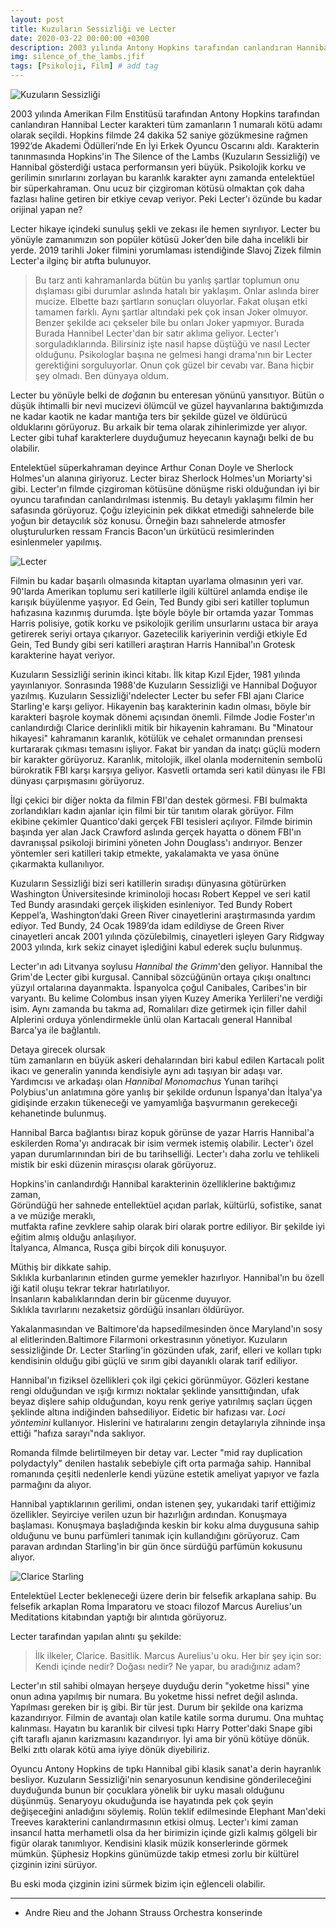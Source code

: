```yaml
---
layout: post
title: Kuzuların Sessizliği ve Lecter
date: 2020-03-22 00:00:00 +0300
description: 2003 yılında Antony Hopkins tarafından canlandıran Hannibal Lecter karakteri Amerikan Film Enstitüsü tarafından tüm zamanların 1 numaralı kötü adamı olarak seçildi.
img: silence_of_the_lambs.jfif
tags: [Psikoloji, Film] # add tag
---
```


<div class="row">
   <div class="ten columns offset-by-one"><img class="u-max-full-width" src="https://tozbulut.github.io/images/silence_of_the_lambs.jfif" alt="Kuzuların Sessizliği"></div>
   <div class="one column"></div>
</div>
        

2003 yılında Amerikan Film Enstitüsü tarafından Antony Hopkins tarafından canlandıran Hannibal Lecter karakteri tüm zamanların 1 numaralı kötü adamı olarak seçildi. Hopkins filmde 24 dakika 52 saniye gözükmesine rağmen 1992’de Akademi Ödülleri’nde En İyi Erkek Oyuncu Oscarını aldı. Karakterin tanınmasında Hopkins'in The Silence of the Lambs (Kuzuların Sessizliği) ve Hannibal gösterdiği ustaca performansın yeri büyük. Psikolojik korku ve gerilimin sınırlarını zorlayan bu karanlık karakter aynı zamanda entelektüel bir süperkahraman. Onu ucuz bir çizgiroman kötüsü olmaktan çok daha fazlası haline getiren bir etkiye cevap veriyor. Peki Lecter'ı özünde bu kadar orijinal yapan ne?

Lecter hikaye içindeki sunuluş şekli ve zekası ile hemen sıyrılıyor. Lecter bu yönüyle zamanımızın son popüler kötüsü Joker’den bile daha incelikli bir yerde. 2019 tarihli Joker filmini yorumlaması istendiğinde Slavoj Zizek filmin  Lecter'a ilginç bir atıfta bulunuyor.

>Bu tarz anti kahramanlarda bütün bu yanlış şartlar toplumun onu dışlaması gibi durumlar aslında hatalı bir yaklaşım. Onlar aslında birer mucize. Elbette bazı şartların sonuçları oluyorlar. Fakat oluşan etki tamamen farklı. Aynı şartlar altındaki pek çok insan Joker olmuyor. Benzer şekilde acı çekseler bile bu onları Joker yapmıyor. Burada Burada Hannibel Lecter'dan bir satır aklıma geliyor. Lecter'ı sorguladıklarında. Bilirsiniz işte nasıl hapse düştüğü ve nasıl Lecter olduğunu. Psikologlar başına ne gelmesi hangi drama'nın bir Lecter gerektiğini sorguluyorlar. Onun çok güzel bir cevabı var. Bana hiçbir şey olmadı. Ben dünyaya oldum.

Lecter bu yönüyle belki de *doğa*nın bu enteresan yönünü yansıtıyor. Bütün o düşük ihtimalli bir nevi mucizevi ölümcül ve güzel hayvanlarına baktığımızda ne kadar kaotik ne kadar mantığa ters bir şekilde güzel ve öldürücü olduklarını görüyoruz. Bu arkaik bir tema olarak zihinlerimizde yer alıyor. Lecter gibi tuhaf karakterlere duyduğumuz heyecanın kaynağı belki de bu olabilir.

Entelektüel süperkahraman deyince Arthur Conan Doyle ve Sherlock Holmes'un alanına giriyoruz. Lecter biraz Sherlock Holmes'un Moriarty'si gibi. Lecter'ın filmde çizgiroman kötüsüne dönüşme riski olduğundan iyi bir oyuncu tarafından canlandırılması istenmiş. Bu detaylı yaklaşımı filmin her safasında görüyoruz. Çoğu izleyicinin pek dikkat etmediği sahnelerde bile yoğun bir detaycılık söz konusu. Örneğin bazı sahnelerde atmosfer oluşturulurken ressam Francis Bacon'un ürkütücü resimlerinden esinlenmeler yapılmış.

<div class="row">
   <div class="ten columns offset-by-one"><img class="u-max-full-width" src="https://tozbulut.github.io/images/lecter.png" alt="Lecter"></div>
   <div class="one column"></div>
</div>

Filmin bu kadar başarılı olmasında kitaptan uyarlama olmasının yeri var. 90'larda Amerikan toplumu seri katillerle ilgili kültürel anlamda endişe ile karışık büyülenme yaşıyor. Ed Gein, Ted Bundy gibi seri katiller toplumun hafızasına kazınmış durumda. İşte böyle böyle bir ortamda yazar Tommas Harris polisiye, gotik korku ve psikolojik gerilim unsurlarını ustaca bir araya getirerek seriyi ortaya çıkarıyor. Gazetecilik kariyerinin verdiği etkiyle Ed Gein, Ted Bundy gibi seri katilleri araştıran Harris Hannibal'ın Grotesk karakterine hayat veriyor.

Kuzuların Sessizliği serinin ikinci kitabı. İlk kitap Kızıl Ejder, 1981 yılında yayınlanıyor. Sonrasında 1988'de Kuzuların Sessizliği  ve Hannibal Doğuyor yazılmış. Kuzuların Sessizliği'ndelecter Lecter bu sefer FBI ajanı Clarice Starling'e karşı geliyor. Hikayenin baş karakterinin kadın olması, böyle bir karakteri başrole koymak dönemi açısından önemli. Filmde Jodie Foster'ın canlandırdığı Clarice derinlikli mitik bir hikayenin kahramanı. Bu "Minatour hikayesi" kahramanın karanlık, kötülük ve cehalet ormanından prensesi kurtararak çıkması temasını işliyor. Fakat bir yandan da inatçı güçlü modern bir karakter görüyoruz. Karanlık, mitolojik, ilkel olanla modernitenin sembolü bürokratik FBI karşı karşıya geliyor. Kasvetli ortamda seri katil dünyası ile FBI dünyası çarpışmasını görüyoruz.

İlgi çekici bir diğer nokta da filmin FBI'dan destek görmesi. FBI bulmakta zorlandıkları kadın ajanlar için filmi bir tür tanıtım olarak görüyor. Film ekibine çekimler Quantico'daki gerçek FBI tesisleri açılıyor. Filmde birimin başında yer alan Jack Crawford aslında gerçek hayatta o dönem FBI'ın davranışsal psikoloji birimini yöneten John Douglass'ı andırıyor. Benzer yöntemler seri katilleri takip etmekte, yakalamakta ve yasa önüne çıkarmakta kullanılıyor.

Kuzuların Sessizliği bizi seri katillerin sıradışı dünyasına götürürken Washington Üniversitesinde kriminoloji hocası Robert Keppel ve seri katil Ted Bundy arasındaki gerçek ilişkiden esinleniyor. Ted Bundy Robert Keppel’a, Washington’daki Green River cinayetlerini araştırmasında yardım ediyor. Ted Bundy, 24 Ocak 1989’da idam edildiyse de Green River cinayetleri ancak 2001 yılında çözülebilmiş, cinayetleri işleyen Gary Ridgway 2003 yılında, kırk sekiz cinayet işlediğini kabul ederek suçlu bulunmuş.

Lecter'ın adı Litvanya soylusu *Hannibal the Grimm*'den geliyor. Hannibal the Grim'de Lecter gibi kurgusal. Cannibal sözcüğünün ortaya çıkışı onaltıncı yüzyıl ortalarına dayanmakta. İspanyolca çoğul Canibales, Caribes'in bir varyantı. Bu kelime Colombus insan yiyen Kuzey Amerika Yerlileri'ne verdiği isim. Aynı zamanda bu takma ad, Romalıları dize getirmek için filler dahil Alplerini orduya yönlendirmekle ünlü olan Kartacalı general Hannibal Barca'ya ile bağlantılı.

Detaya girecek olursak tüm zamanların en büyük askeri dehalarından biri kabul edilen Kartacalı politikacı ve generalin yanında kendisiyle aynı adı taşıyan bir adaşı var. Yardımcısı ve arkadaşı olan *Hannibal Monomachus* Yunan tarihçi Polybius'un anlatımına göre yanlış bir şekilde ordunun İspanya'dan İtalya'ya gidişinde erzakın tükeneceği ve yamyamlığa başvurmanın gerekeceği kehanetinde bulunmuş. 

Hannibal Barca bağlantısı biraz kopuk görünse de yazar Harris Hannibal'a eskilerden Roma'yı andıracak bir isim vermek istemiş olabilir.
Lecter'ı özel yapan durumlarınından biri de bu tarihselliği. Lecter'ı daha zorlu ve tehlikeli mistik bir eski düzenin mirasçısı olarak görüyoruz.

Hopkins'in canlandırdığı Hannibal karakterinin özelliklerine baktığımız zaman, Göründüğü her sahnede entellektüel açıdan parlak, kültürlü, sofistike, sanata ve müziğe meraklı, mutfakta rafine zevklere sahip olarak biri olarak portre ediliyor. Bir şekilde iyi eğitim almış olduğu anlaşılıyor. İtalyanca, Almanca, Rusça gibi birçok dili konuşuyor.

Müthiş bir dikkate sahip. Sıklıkla kurbanlarının etinden gurme yemekler hazırlıyor. Hannibal'ın bu özelliği katil oluşu tekrar tekrar hatırlatılıyor. İnsanların kabalıklarından derin bir gücenme duyuyor. Sıklıkla tavırlarını nezaketsiz gördüğü insanları öldürüyor. 

Yakalanmasından ve Baltimore'da hapsedilmesinden önce Maryland'ın sosyal elitlerinden.Baltimore Filarmoni orkestrasının yönetiyor.
Kuzuların sessizliğinde Dr. Lecter Starling'in gözünden ufak, zarif, elleri ve kolları tıpkı kendisinin olduğu gibi güçlü ve sırım gibi dayanıklı olarak tarif ediliyor.

Hannibal'ın fiziksel özellikleri çok ilgi çekici görünmüyor. Gözleri kestane rengi olduğundan ve ışığı kırmızı noktalar şeklinde yansıttığından, ufak beyaz dişlere sahip olduğundan, koyu renk geriye yatırılmış saçları üçgen şeklinde altına indiğinden bahsediliyor. Eidetic bir hafızası var. <em>Loci yöntemini</em> kullanıyor. Hislerini ve hatıralarını zengin detaylarıyla zihninde inşa ettiği "hafıza sarayı"nda saklıyor.

Romanda filmde belirtilmeyen bir detay var. Lecter "mid ray duplication polydactyly" denilen hastalık sebebiyle çift orta parmağa sahip. Hannibal romanında çeşitli nedenlerle kendi yüzüne estetik ameliyat yapıyor ve fazla parmağını da alıyor.

Hannibal yaptıklarının gerilimi, ondan istenen şey, yukarıdaki tarif ettiğimiz özellikler. Seyirciye verilen uzun bir hazırlığın ardından. Konuşmaya başlaması. Konuşmaya başladığında keskin bir koku alma duygusuna sahip olduğunu ve bunu parfümleri tanımak için kullandığını görüyoruz. Cam paravan ardından Starling'in bir gün önce sürdüğü parfümün kokusunu alıyor.

<div class="row">
   <div class="ten columns offset-by-one"><img class="u-max-full-width" src="https://tozbulut.github.io/images/clarice_starling.jpg" alt="Clarice Starling"></div>
   <div class="one column"></div>
</div>

Entelektüel Lecter bekleneceği üzere derin bir felsefik arkaplana sahip. Bu felsefik arkaplan Roma İmparatoru ve stoacı filozof Marcus Aurelius'un Meditations kitabından yaptığı bir alıntıda görüyoruz.

Lecter tarafından yapılan alıntı şu şekilde:
> İlk ilkeler, Clarice. Basitlik. Marcus Aurelius'u oku. Her bir şey için sor: Kendi içinde nedir? Doğası nedir? Ne yapar, bu aradığınız adam?

Lecter'ın stil sahibi olmayan herşeye duyduğu derin "yoketme hissi" yine onun adına yapılmış bir numara. Bu yoketme hissi nefret değil aslında. Yapılması gereken bir iş gibi. Bir tür jest. Durum bir şekilde ona karizma kazandırıyor. Filmin de avantajı olan katile katile sorma durumu. Ona muhtaç kalınması. Hayatın bu karanlık bir cilvesi tıpkı Harry Potter'daki Snape gibi çift taraflı ajanın karizmasını kazandırıyor. İyi ama bir yönü kötüye dönük. Belki zıttı olarak kötü ama iyiye dönük diyebiliriz.

Oyuncu Antony Hopkins de tıpkı Hannibal gibi klasik sanat'a derin hayranlık besliyor. Kuzuların Sessizliği'nin senaryosunun kendisine gönderileceğini duyduğunda bunun bir çocuklara yönelik bir uyku masalı olduğunu düşünmüş. Senaryoyu okuduğunda ise hayatında pek çok şeyin değişeceğini anladığını söylemiş. Rolün teklif edilmesinde Elephant Man'deki Treeves karakterini canlandırmasının etkisi olmuş. Lecter'ı kimi zaman insancıl hatta merhametli olsa da her birimizin içinde gizli kalmış gölgeli bir figür olarak tanımlıyor. Kendisini klasik müzik konserlerinde görmek mümkün. Şüphesiz Hopkins günümüzde takip etmesi zorlu bir kültürel çizginin izini sürüyor. 

Bu eski moda çizginin izini sürmek bizim için eğlenceli olabilir.

-----------------------

* Andre Rieu and the Johann Strauss Orchestra konserinde
